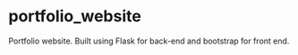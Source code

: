 # portfolio_website
Portfolio website. Built using Flask for back-end and bootstrap for front end. 
